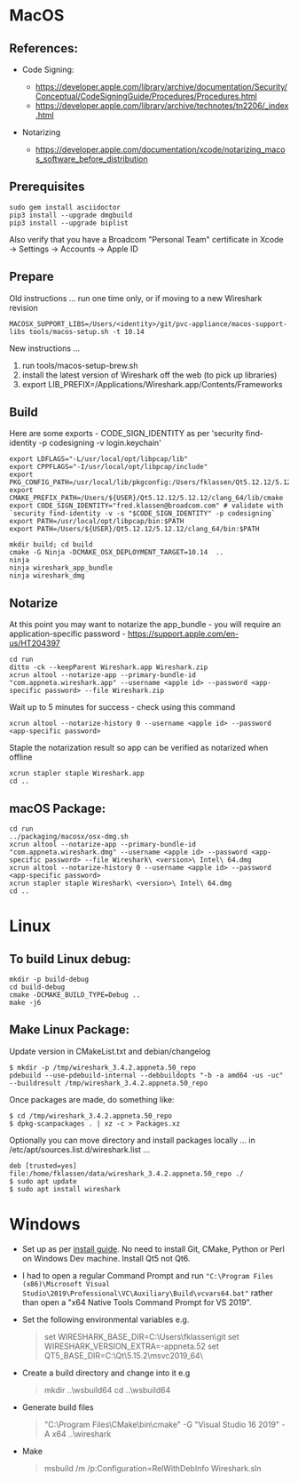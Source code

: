 MacOS
=====

References:
-----------

* Code Signing:
    * https://developer.apple.com/library/archive/documentation/Security/Conceptual/CodeSigningGuide/Procedures/Procedures.html
    * https://developer.apple.com/library/archive/technotes/tn2206/_index.html

* Notarizing
  * https://developer.apple.com/documentation/xcode/notarizing_macos_software_before_distribution

Prerequisites
-------------

    sudo gem install asciidoctor
    pip3 install --upgrade dmgbuild
    pip3 install --upgrade biplist

Also verify that you have a Broadcom "Personal Team" certificate in Xcode -> Settings -> Accounts -> Apple ID

Prepare
-------

Old instructions ... run one time only, or if moving to a new Wireshark revision

    MACOSX_SUPPORT_LIBS=/Users/<identity>/git/pvc-appliance/macos-support-libs tools/macos-setup.sh -t 10.14

New instructions ...

1. run tools/macos-setup-brew.sh
2. install the latest version of Wireshark off the web (to pick up libraries)
3. export LIB_PREFIX=/Applications/Wireshark.app/Contents/Frameworks

Build
-----

Here are some exports - CODE_SIGN_IDENTITY as per 'security find-identity -p codesigning -v login.keychain'

    export LDFLAGS="-L/usr/local/opt/libpcap/lib"
    export CPPFLAGS="-I/usr/local/opt/libpcap/include"
    export PKG_CONFIG_PATH=/usr/local/lib/pkgconfig:/Users/fklassen/Qt5.12.12/5.12.12/clang_64/lib/pkgconfig
    export CMAKE_PREFIX_PATH=/Users/${USER}/Qt5.12.12/5.12.12/clang_64/lib/cmake
    export CODE_SIGN_IDENTITY="fred.klassen@broadcom.com" # validate with `security find-identity -v -s "$CODE_SIGN_IDENTITY" -p codesigning`
    export PATH=/usr/local/opt/libpcap/bin:$PATH
    export PATH=/Users/${USER}/Qt5.12.12/5.12.12/clang_64/bin:$PATH

    mkdir build; cd build
    cmake -G Ninja -DCMAKE_OSX_DEPLOYMENT_TARGET=10.14  ..
    ninja
    ninja wireshark_app_bundle
    ninja wireshark_dmg

Notarize
--------

At this point you may want to notarize the app_bundle - you will require an
application-specific password - https://support.apple.com/en-us/HT204397

    cd run
    ditto -ck --keepParent Wireshark.app Wireshark.zip
    xcrun altool --notarize-app --primary-bundle-id "com.appneta.wireshark.app" --username <apple id> --password <app-specific password> --file Wireshark.zip

Wait up to 5 minutes for success - check using this command

    xcrun altool --notarize-history 0 --username <apple id> --password <app-specific password>

Staple the notarization result so app can be verified as notarized when offline

    xcrun stapler staple Wireshark.app
    cd ..

macOS Package:
--------------

    cd run
    ../packaging/macosx/osx-dmg.sh
    xcrun altool --notarize-app --primary-bundle-id "com.appneta.wireshark.dmg" --username <apple id> --password <app-specific password> --file Wireshark\ <version>\ Intel\ 64.dmg
    xcrun altool --notarize-history 0 --username <apple id> --password <app-specific password>
    xcrun stapler staple Wireshark\ <version>\ Intel\ 64.dmg
    cd ..

Linux
=====

To build Linux debug:
---------------------

    mkdir -p build-debug
    cd build-debug
    cmake -DCMAKE_BUILD_TYPE=Debug ..
    make -j6

Make Linux Package:
------------------

Update version in CMakeList.txt and debian/changelog

    $ mkdir -p /tmp/wireshark_3.4.2.appneta.50_repo
    pdebuild --use-pdebuild-internal --debbuildopts "-b -a amd64 -us -uc" --buildresult /tmp/wireshark_3.4.2.appneta.50_repo

Once packages are made, do something like:

    $ cd /tmp/wireshark_3.4.2.appneta.50_repo
    $ dpkg-scanpackages . | xz -c > Packages.xz

Optionally you can move directory and install packages locally
... in /etc/apt/sources.list.d/wireshark.list ...

    deb [trusted=yes] file:/home/fklassen/data/wireshark_3.4.2.appneta.50_repo ./
    $ sudo apt update
    $ sudo apt install wireshark

Windows
=======

* Set up as per [install guide](https://www.wireshark.org/docs/wsdg_html_chunked/ChSetupWin32.html).
  No need to install Git, CMake, Python or Perl on Windows Dev machine. Install Qt5 not Qt6.
  
* I had to open a regular Command Prompt and run 
  `"C:\Program Files (x86)\Microsoft Visual Studio\2019\Professional\VC\Auxiliary\Build\vcvars64.bat"`
  rather than open a "x64 Native Tools Command Prompt for VS 2019".

* Set the following environmental variables e.g.

    > set WIRESHARK_BASE_DIR=C:\Users\fklassen\git
    > set WIRESHARK_VERSION_EXTRA=-appneta.52
    > set QT5_BASE_DIR=C:\Qt\5.15.2\msvc2019_64\

* Create a build directory and change into it e.g

    > mkdir ..\wsbuild64
    > cd ..\wsbuild64

* Generate build files

     > "C:\Program Files\CMake\bin\cmake" -G "Visual Studio 16 2019" -A x64 ..\wireshark

* Make

    > msbuild /m /p:Configuration=RelWithDebInfo Wireshark.sln


